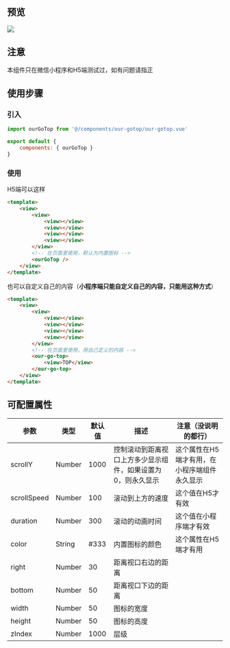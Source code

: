 

## 预览
![](https://gitee.com/Owlism/owlComponents/raw/master/README/0wlism-gotop/show.gif)

## 注意

本组件只在微信小程序和H5端测试过，如有问题请指正

## 使用步骤

### 引入
```javascript
import ourGoTop from '@/components/our-gotop/our-gotop.vue'

export default {
	components: { ourGoTop }
}
```
### 使用

H5端可以这样

```html
<template>
	<view>
		<view>
			<view></view>
			<view></view>
			<view></view>
			<view></view>
		</view>
		<!-- 在页面里使用，默认为内置图标 -->
		<ourGoTop />
	</view>
</template>
```
也可以自定义自己的内容（**小程序端只能自定义自己的内容，只能用这种方式**）

```html
<template>
	<view>
		<view>
			<view></view>
			<view></view>
			<view></view>
			<view></view>
		</view>
		<!-- 在页面里使用，用自己定义的内容 -->
		<our-go-top>
			<view>TOP</view>
		</our-go-top>
	</view>
</template>
```
## 可配置属性

| 参数       |  类型   | 默认值 | 描述                                                 | 注意（没说明的都行） |
| ----------- | ------ | ------- | ----------------------------------------------------------- | ----------- |
| scrollY     | Number | 1000    | 控制滚动到距离视口上方多少显示组件，如果设置为0，则永久显示 | 这个属性在H5端才有用，在小程序端组件永久显示 |
| scrollSpeed | Number | 100     | 滚动到上方的速度                                            | 这个值在H5才有效 |
| duration | Number | 300 | 滚动的动画时间 | 这个值在小程序端才有效 |
| color       | String | #333    | 内置图标的颜色                                              | 这个属性在H5端才有用 |
| right       | Number | 30      | 距离视口右边的距离                                          |  |
| bottom      | Number | 50      | 距离视口下边的距离                                          |  |
| width       | Number | 50      | 图标的宽度                                                  |  |
| height      | Number | 50      | 图标的高度                                                  |  |
| zIndex      | Number | 1000    | 层级                                                        |  |
